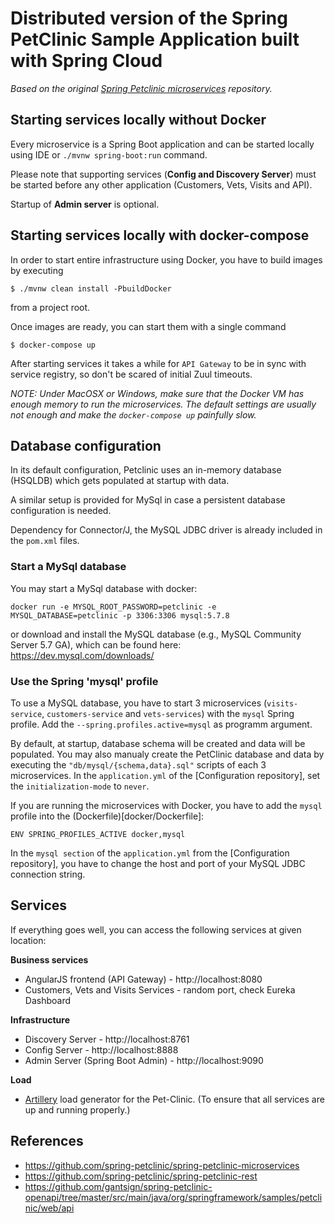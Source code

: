 # Distributed version of the Spring PetClinic Sample Application built with Spring Cloud

*Based on the original [Spring Petclinic microservices](https://github.com/spring-petclinic/spring-petclinic-microservices) repository.*

## Starting services locally without Docker

Every microservice is a Spring Boot application and can be started locally using IDE or `./mvnw spring-boot:run` command.

Please note that supporting services (__Config and Discovery Server__) must be started before any other application (Customers, Vets, Visits and API).

Startup of __Admin server__ is optional.

## Starting services locally with docker-compose

In order to start entire infrastructure using Docker, you have to build images by executing

```
$ ./mvnw clean install -PbuildDocker
```

from a project root.

Once images are ready, you can start them with a single command

```
$ docker-compose up
```

After starting services it takes a while for `API Gateway` to be in sync with service registry, so don't be scared of initial Zuul timeouts.

*NOTE: Under MacOSX or Windows, make sure that the Docker VM has enough memory to run the microservices. The default settings
are usually not enough and make the `docker-compose up` painfully slow.*

## Database configuration

In its default configuration, Petclinic uses an in-memory database (HSQLDB) which gets populated at startup with data.

A similar setup is provided for MySql in case a persistent database configuration is needed.

Dependency for Connector/J, the MySQL JDBC driver is already included in the `pom.xml` files.

### Start a MySql database

You may start a MySql database with docker:

```
docker run -e MYSQL_ROOT_PASSWORD=petclinic -e MYSQL_DATABASE=petclinic -p 3306:3306 mysql:5.7.8
```

or download and install the MySQL database (e.g., MySQL Community Server 5.7 GA), which can be found here: https://dev.mysql.com/downloads/

### Use the Spring 'mysql' profile

To use a MySQL database, you have to start 3 microservices (`visits-service`, `customers-service` and `vets-services`) with the `mysql` Spring profile. Add the `--spring.profiles.active=mysql` as programm argument.

By default, at startup, database schema will be created and data will be populated.
You may also manualy create the PetClinic database and data by executing the `"db/mysql/{schema,data}.sql"` scripts of each 3 microservices.
In the `application.yml` of the [Configuration repository], set the `initialization-mode` to `never`.

If you are running the microservices with Docker, you have to add the `mysql` profile into the (Dockerfile)[docker/Dockerfile]:

```
ENV SPRING_PROFILES_ACTIVE docker,mysql
```

In the `mysql section` of the `application.yml` from the [Configuration repository], you have to change
the host and port of your MySQL JDBC connection string.

## Services

If everything goes well, you can access the following services at given location:

__Business services__

  * AngularJS frontend (API Gateway) - http://localhost:8080
  * Customers, Vets and Visits Services - random port, check Eureka Dashboard

__Infrastructure__

 * Discovery Server - http://localhost:8761
 * Config Server - http://localhost:8888
 * Admin Server (Spring Boot Admin) - http://localhost:9090

__Load__

 * [Artillery](https://artillery.io/) load generator for the Pet-Clinic. (To ensure that all services are up and running properly.)

## References

 * https://github.com/spring-petclinic/spring-petclinic-microservices
 * https://github.com/spring-petclinic/spring-petclinic-rest
 * https://github.com/gantsign/spring-petclinic-openapi/tree/master/src/main/java/org/springframework/samples/petclinic/web/api

